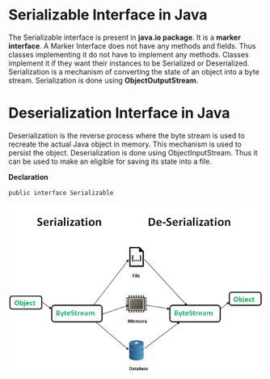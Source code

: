 # Serializable Interface in Java
The Serializable interface is present in **java.io package**. It is a **marker interface**. A Marker Interface does not have any methods and fields. Thus classes implementing it do not have to implement any methods. Classes implement it if they want their instances to be Serialized or Deserialized. Serialization is a mechanism of converting the state of an object into a byte stream. Serialization is done using **ObjectOutputStream**.


# Deserialization Interface in Java
Deserialization is the reverse process where the byte stream is used to recreate the actual Java object in memory. This mechanism is used to persist the object. Deserialization is done using ObjectInputStream. Thus it can be used to make an eligible for saving its state into a file. 

**Declaration**
```
public interface Serializable
```

![Serialization and de-serialization](./Photos/serializedeserializejava.png)